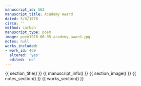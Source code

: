 ```yaml
---
manuscript_id: 562
manuscript_title: Academy Award
dated: 5/6/1978
circa: ''
method: carbon
manuscript_type: poem
image: poem1978-06-05-academy_award.jpg
notes: null
works_included:
- work_id: 469
  altered: 'yes'
  edited: 'no'
---
```


{{ section_title() }}
{{ manuscript_info() }}
{{ section_image() }}
{{ notes_section() }}
{{ works_section() }}
